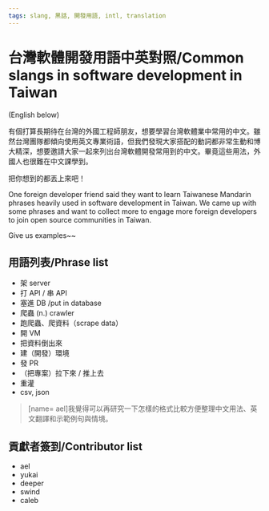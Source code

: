 ```yaml
---
tags: slang, 黑話, 開發用語, intl, translation
---
```


# 台灣軟體開發用語中英對照/Common slangs in software development in Taiwan
(English below)

有個打算長期待在台灣的外國工程師朋友，想要學習台灣軟體業中常用的中文。雖然台灣團隊都傾向使用英文專業術語，但我們發現大家搭配的動詞都非常生動和博大精深，想要邀請大家一起來列出台灣軟體開發常用到的中文。畢竟這些用法，外國人也很難在中文課學到。

把你想到的都丟上來吧！

One foreign developer friend said they want to learn Taiwanese Mandarin phrases heavily used in software development in Taiwan. We came up with some phrases and want to collect more to engage more foreign developers to join open source communities in Taiwan.

Give us examples~~

## 用語列表/Phrase list
* 架 server
* 打 API / 串 API
* 塞進 DB /put in database
* 爬蟲 (n.) crawler
* 跑爬蟲、爬資料（scrape data）
* 開 VM
* 把資料倒出來
* 建（開發）環境
* 發 PR
* （把專案）拉下來 / 推上去
* 重灌
* csv, json

> [name= ael]我覺得可以再研究一下怎樣的格式比較方便整理中文用法、英文翻譯和示範例句與情境。
> 

## 貢獻者簽到/Contributor list
* ael
* yukai
* deeper
* swind
* caleb